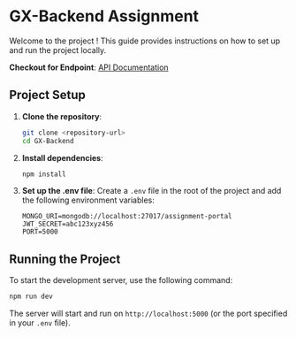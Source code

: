 # GX-Backend Assignment

Welcome to the project ! This guide provides instructions on how to set up and run the project locally.

**Checkout for Endpoint**: [API Documentation](./API-Documentation.md)

## Project Setup

1. **Clone the repository**:

   ```bash
   git clone <repository-url>
   cd GX-Backend
   ```

2. **Install dependencies**:

   ```bash
   npm install
   ```

3. **Set up the .env file**:
   Create a `.env` file in the root of the project and add the following environment variables:
   ```
   MONGO_URI=mongodb://localhost:27017/assignment-portal
   JWT_SECRET=abc123xyz456
   PORT=5000
   ```

## Running the Project

To start the development server, use the following command:

```bash
npm run dev
```

The server will start and run on `http://localhost:5000` (or the port specified in your `.env` file).
